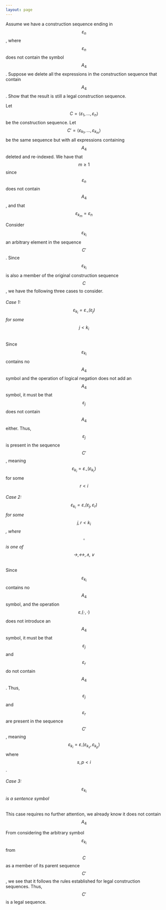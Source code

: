 ```yaml
---
layout: page
---
```


Assume we have a construction sequence ending in $$\varepsilon_n$$, where $$\varepsilon_n$$ does not contain the symbol $$A_4$$. Suppose we delete all the expressions in the construction sequence that contain $$A_4$$. Show that the result is still a legal construction sequence.

Let $$C = \langle \varepsilon_1,\ldots,\varepsilon_n\rangle$$ be the construction sequence.
Let $$C' = \langle \varepsilon_{k_1},\ldots,\varepsilon_{k_m}\rangle$$ be the same sequence but with all expressions containing $$A_4$$ deleted and re-indexed. We have that $$m\geq 1$$ since $$\varepsilon_n$$ does not contain $$A_4$$, and that $$\varepsilon_{k_m} = \varepsilon_n$$ 

Consider $$\varepsilon_{k_i}$$ an arbitrary element in the sequence $$C'$$. Since $$\varepsilon_{k_i}$$ is also a member of the original construction sequence $$C$$, we have the following three cases to consider.
###### Case 1: $$\varepsilon_{k_i}=\varepsilon_\lnot(\varepsilon_{j})$$ for some $$j < k_i$$  
Since $$\varepsilon_{k_i}$$ contains no $$A_4$$ symbol and the operation of logical negation does not add an $$A_4$$ symbol, it must be that $$\varepsilon_j$$ does not contain $$A_4$$ either. Thus, $$\varepsilon_j$$ is present in the sequence $$C'$$, meaning $$\varepsilon_{k_i} = \varepsilon_\lnot(\varepsilon_{k_r})$$ for some $$r < i$$ 

###### Case 2: $$\varepsilon_{k_i} = \varepsilon_\square(\varepsilon_j,\varepsilon_r)$$ for some $$j,r<k_i$$, where $$\square$$ is one of $$\to,\leftrightarrow,\land,\lor$$ 
Since $$\varepsilon_{k_i}$$ contains no $$A_4$$ symbol, and the operation $$\varepsilon_\square(\cdot,\cdot)$$ does not introduce an $$A_4$$ symbol, it must be that $$\varepsilon_j$$ and $$\varepsilon_r$$ do not contain $$A_4$$. Thus, $$\varepsilon_j$$ and $$\varepsilon_r$$ are present in the sequence $$C'$$, meaning $$\varepsilon_{k_i} = \varepsilon_\square(\varepsilon_{k_s},\varepsilon_{k_p})$$ where $$s,p < i$$.

###### Case 3: $$\varepsilon_{k_i}$$ is a sentence symbol
This case requires no further attention, we already know it does not contain $$A_4$$

From considering the arbitrary symbol $$\varepsilon_{k_i}$$ from $$C$$ as a member of its parent sequence $$C'$$, we see that it follows the rules established for legal construction sequences. Thus, $$C'$$ is a legal sequence.

